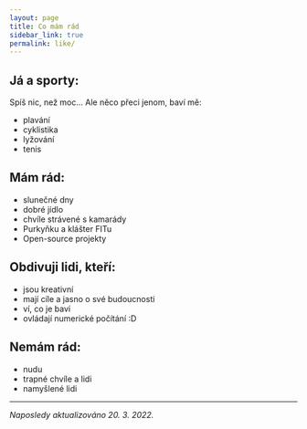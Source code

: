 ```yaml
---
layout: page
title: Co mám rád
sidebar_link: true
permalink: like/
---
```

## Já a sporty:
Spíš nic, než moc... Ale něco přeci jenom, baví mě:
* plavání
* cyklistika
* lyžování
* tenis

## Mám rád:
* slunečné dny
* dobré jídlo
* chvíle strávené s kamarády
* Purkyňku a klášter FITu
* Open-source projekty

## Obdivuji lidi, kteří:
* jsou kreativní
* mají cíle a jasno o své budoucnosti
* ví, co je baví
* ovládají numerické počítání :D

## Nemám rád:
* nudu
* trapné chvíle a lidi
* namyšlené lidi

---
_Naposledy aktualizováno 20. 3. 2022._
